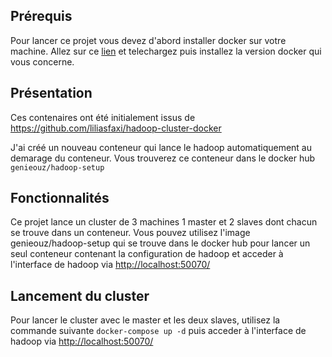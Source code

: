 ## Prérequis
Pour lancer ce projet vous devez d'abord installer docker sur votre machine.
Allez sur ce [lien](https://docs.docker.com/get-docker/) et telechargez puis installez la version docker qui vous concerne.

## Présentation

Ces contenaires ont été initialement issus de https://github.com/liliasfaxi/hadoop-cluster-docker

J'ai créé un nouveau conteneur qui lance le hadoop automatiquement au demarage du conteneur.
Vous trouverez ce conteneur dans le docker hub `genieouz/hadoop-setup`

## Fonctionnalités

Ce projet lance un cluster de 3 machines 1 master et 2 slaves dont chacun se trouve dans un conteneur.
Vous pouvez utilisez l'image genieouz/hadoop-setup qui se trouve dans le docker hub pour lancer un seul conteneur 
contenant la configuration de hadoop et acceder à l'interface de hadoop via [http://localhost:50070/](http://localhost:50070/)

## Lancement du cluster

Pour lancer le cluster avec le master et les deux slaves, utilisez la commande suivante
`docker-compose up -d`
puis acceder à l'interface de hadoop via [http://localhost:50070/](http://localhost:50070/)